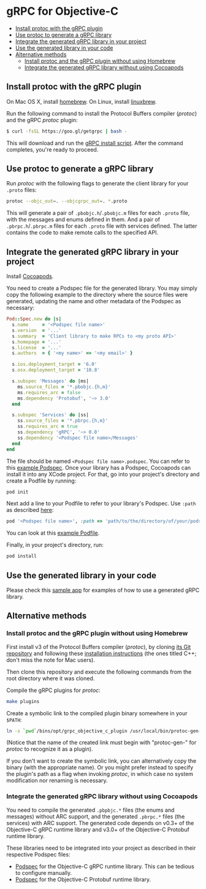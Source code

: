 # gRPC for Objective-C

- [Install protoc with the gRPC plugin](#install)
- [Use protoc to generate a gRPC library](#protoc)
- [Integrate the generated gRPC library in your project](#cocoapods)
- [Use the generated library in your code](#use)
- [Alternative methods](#alternatives)
	- [Install protoc and the gRPC plugin without using Homebrew](#nohomebrew)
	- [Integrate the generated gRPC library without using Cocoapods](#nococoapods)

## Install protoc with the gRPC plugin <a name="install"></a>

On Mac OS X, install [homebrew][]. On Linux, install [linuxbrew][].

Run the following command to install the Protocol Buffers compiler (_protoc_) and the gRPC _protoc_ plugin:
```sh
$ curl -fsSL https://goo.gl/getgrpc | bash -
```
This will download and run the [gRPC install script][]. After the command completes, you're ready to proceed.

## Use protoc to generate a gRPC library <a name="protoc"></a>

Run _protoc_ with the following flags to generate the client library for your `.proto` files:

```sh
protoc --objc_out=. --objcgrpc_out=. *.proto
```

This will generate a pair of `.pbobjc.h`/`.pbobjc.m` files for each `.proto` file, with the messages and enums defined in them. And a pair of `.pbrpc.h`/`.pbrpc.m` files for each `.proto` file with services defined. The latter contains the code to make remote calls to the specified API.

## Integrate the generated gRPC library in your project <a name="cocoapods"></a>

Install [Cocoapods](https://cocoapods.org/#install).

You need to create a Podspec file for the generated library. You may simply copy the following example to the directory where the source files were generated, updating the name and other metadata of the Podspec as necessary:

```ruby
Pod::Spec.new do |s|
  s.name     = '<Podspec file name>'
  s.version  = '...'
  s.summary  = 'Client library to make RPCs to <my proto API>'
  s.homepage = '...'
  s.license  = '...'
  s.authors  = { '<my name>' => '<my email>' }

  s.ios.deployment_target = '6.0'
  s.osx.deployment_target = '10.8'

  s.subspec 'Messages' do |ms|
    ms.source_files = '*.pbobjc.{h,m}'
    ms.requires_arc = false
    ms.dependency 'Protobuf', '~> 3.0'
  end

  s.subspec 'Services' do |ss|
    ss.source_files = '*.pbrpc.{h,m}'
    ss.requires_arc = true
    ss.dependency 'gRPC', '~> 0.0'
    ss.dependency '<Podspec file name>/Messages'
  end
end
```

The file should be named `<Podspec file name>.podspec`. You can refer to this [example Podspec][]. Once your library has a Podspec, Cocoapods can install it into any XCode project. For that, go into your project's directory and create a Podfile by running:

```sh
pod init
```

Next add a line to your Podfile to refer to your library's Podspec. Use `:path` as described [here](https://guides.cocoapods.org/using/the-podfile.html#using-the-files-from-a-folder-local-to-the-machine):

```ruby
pod '<Podspec file name>', :path => 'path/to/the/directory/of/your/podspec'
```

You can look at this [example Podfile][].

Finally, in your project's directory, run:

```sh
pod install
```

## Use the generated library in your code <a name="use"></a>

Please check this [sample app][] for examples of how to use a generated gRPC library.

## Alternative methods <a name="alternatives"></a>

### Install protoc and the gRPC plugin without using Homebrew <a name="nohomebrew"></a>

First install v3 of the Protocol Buffers compiler (_protoc_), by cloning [its Git repository](https://github.com/google/protobuf) and following these [installation instructions](https://github.com/google/protobuf#c-installation---unix) (the ones titled C++; don't miss the note for Mac users).

Then clone this repository and execute the following commands from the root directory where it was cloned.

Compile the gRPC plugins for _protoc_:
```sh
make plugins
```

Create a symbolic link to the compiled plugin binary somewhere in your `$PATH`:
```sh
ln -s `pwd`/bins/opt/grpc_objective_c_plugin /usr/local/bin/protoc-gen-objcgrpc
```
(Notice that the name of the created link must begin with "protoc-gen-" for _protoc_ to recognize it as a plugin).

If you don't want to create the symbolic link, you can alternatively copy the binary (with the appropriate name). Or you might prefer instead to specify the plugin's path as a flag when invoking _protoc_, in which case no system modification nor renaming is necessary.

### Integrate the generated gRPC library without using Cocoapods <a name="nococoapods"></a>

You need to compile the generated `.pbpbjc.*` files (the enums and messages) without ARC support, and the generated `.pbrpc.*` files (the services) with ARC support. The generated code depends on v0.3+ of the Objective-C gRPC runtime library and v3.0+ of the Objective-C Protobuf runtime library.

These libraries need to be integrated into your project as described in their respective Podspec files:

* [Podspec](https://github.com/grpc/grpc/blob/master/gRPC.podspec) for the Objective-C gRPC runtime library. This can be tedious to configure manually.
* [Podspec](https://github.com/jcanizales/protobuf/blob/add-podspec/Protobuf.podspec) for the Objective-C Protobuf runtime library.

[homebrew]:http://brew.sh
[linuxbrew]:https://github.com/Homebrew/linuxbrew
[gRPC install script]:https://raw.githubusercontent.com/grpc/homebrew-grpc/master/scripts/install
[example Podspec]:https://github.com/grpc/grpc/blob/master/src/objective-c/examples/Sample/RemoteTestClient/RemoteTest.podspec
[example Podfile]:https://github.com/grpc/grpc/blob/master/src/objective-c/examples/Sample/Podfile
[sample app]: https://github.com/grpc/grpc/tree/master/src/objective-c/examples/Sample

